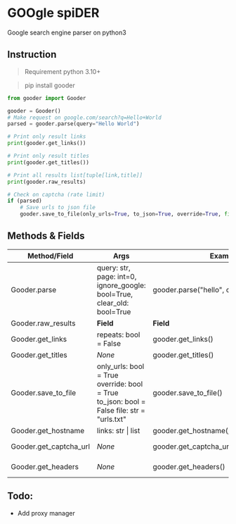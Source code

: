 # <b>GOO</b>gle spi<b>DER</b>
Google search engine parser on python3

## Instruction
> Requirement python 3.10+

> pip install gooder

```python
from gooder import Gooder

gooder = Gooder()
# Make request on google.com/search?q=Hello+World
parsed = gooder.parse(query="Hello World")

# Print only result links
print(gooder.get_links())

# Print only result titles
print(gooder.get_titles())

# Print all results list[tuple[link,title]]
print(gooder.raw_results)

# Check on captcha (rate limit)
if (parsed)
    # Save urls to json file
    gooder.save_to_file(only_urls=True, to_json=True, override=True, file="results.json")
```

## Methods & Fields
| Method/Field | Args | Example | Result |
|---|---|---|---|
| Gooder.parse | query: str, page: int=0, ignore_google: bool=True, clear_old: bool=True | gooder.parse("hello",  clear_old=False) | True \| False |
| Gooder.raw_results | **Field** | **Field** | [[link, title], ...] |
| Gooder.get_links | repeats: bool = False | gooder.get_links() | [unique_link, ...] |
| Gooder.get_titles | *None* | gooder.get_titles() | [title, title, ...] |
| Gooder.save_to_file | only_urls: bool = True override: bool = True to_json: bool = False file: str = "urls.txt"  | gooder.save_to_file() | New file with urls |
| Gooder.get_hostname | links: str \| list | gooder.get_hostname(https://google.com/) | google.com |
| Gooder.get_captcha_url | *None* | gooder.get_captcha_url() | *None* \| google.com/sorry/... |
| Gooder.get_headers | *None* | gooder.get_headers() | *None* \| HTTPHeaderDict({...}) |

## Todo:
 + Add proxy manager